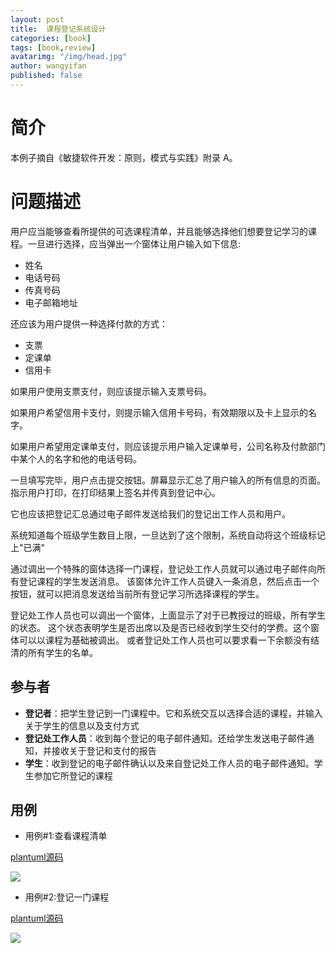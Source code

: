 ```yaml
---
layout: post
title:  课程登记系统设计
categories: [book]
tags: [book,review]
avatarimg: "/img/head.jpg"
author: wangyifan
published: false
---
```


# 简介

本例子摘自《敏捷软件开发：原则，模式与实践》附录 A。

# 问题描述

用户应当能够查看所提供的可选课程清单，并且能够选择他们想要登记学习的课程。一旦进行选择，应当弹出一个窗体让用户输入如下信息:

- 姓名
- 电话号码
- 传真号码
- 电子邮箱地址

还应该为用户提供一种选择付款的方式：

- 支票
- 定课单
- 信用卡

如果用户使用支票支付，则应该提示输入支票号码。

如果用户希望信用卡支付，则提示输入信用卡号码，有效期限以及卡上显示的名字。

如果用户希望用定课单支付，则应该提示用户输入定课单号，公司名称及付款部门中某个人的名字和他的电话号码。

一旦填写完毕，用户点击提交按钮。屏幕显示汇总了用户输入的所有信息的页面。指示用户打印，在打印结果上签名并传真到登记中心。

它也应该把登记汇总通过电子邮件发送给我们的登记出工作人员和用户。

系统知道每个班级学生数目上限，一旦达到了这个限制，系统自动将这个班级标记上"已满"

通过调出一个特殊的窗体选择一门课程，登记处工作人员就可以通过电子邮件向所有登记课程的学生发送消息。
该窗体允许工作人员键入一条消息，然后点击一个按钮，就可以把消息发送给当前所有登记学习所选择课程的学生。

登记处工作人员也可以调出一个窗体，上面显示了对于已教授过的班级，所有学生的状态。
这个状态表明学生是否出席以及是否已经收到学生交付的学费。这个窗体可以以课程为基础被调出。
或者登记处工作人员也可以要求看一下余额没有结清的所有学生的名单。

<!-- more -->

## 参与者

- **登记者**：把学生登记到一门课程中。它和系统交互以选择合适的课程，并输入关于学生的信息以及支付方式
- **登记处工作人员**：收到每个登记的电子邮件通知。还给学生发送电子邮件通知，并接收关于登记和支付的报告
- **学生**：收到登记的电子邮件确认以及来自登记处工作人员的电子邮件通知。学生参加它所登记的课程

## 用例
 
 - 用例#1:查看课程清单
 
 [plantuml源码](/assets/java/design/plantuml/case1.puml)
 
 ![]({{site.CDN_PATH}}/assets/java/design/plantuml/case1.png)

- 用例#2:登记一门课程
 
 [plantuml源码](/assets/java/design/plantuml/case2.puml)

 ![]({{site.CDN_PATH}}/assets/java/design/plantuml/case2.png)
 


